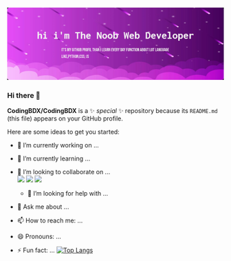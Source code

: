 <p align="center">
<img width="680px" height="auto"  src="https://raw.githubusercontent.com/CodingBDX/CodingBDX/main/header.jpg" alt="my banner">
                                                                      
### Hi there 👋


**CodingBDX/CodingBDX** is a ✨ _special_ ✨ repository because its `README.md` (this file) appears on your GitHub profile.

Here are some ideas to get you started:

- 🔭 I’m currently working on ...
- 🌱 I’m currently learning ...
  
- 👯 I’m looking to collaborate on ...                                                                     
                                                                                                             ![](https://img.shields.io/badge/Discord-7289DA?style=for-the-badge&logo=discord&logoColor=white) ![](https://img.shields.io/badge/LinkedIn-0077B5?style=for-the-badge&logo=linkedin&logoColor=white) ![](https://img.shields.io/badge/GitHub-100000?style=for-the-badge&logo=github&logoColor=white)

  - 🤔 I’m looking for help with ...
- 💬 Ask me about ...
- 📫 How to reach me: ...
- 😄 Pronouns: ...
- ⚡ Fun fact: ...
                                                                                                                                                         [![Top Langs](https://github-readme-stats.vercel.app/api/top-langs/?username=CodingBDX&layout=compact&show_icons=true&theme=radical)](https://github.com/CodingBDX)
</p>
